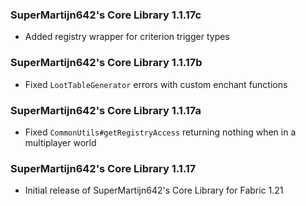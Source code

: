 ### SuperMartijn642's Core Library 1.1.17c
- Added registry wrapper for criterion trigger types

### SuperMartijn642's Core Library 1.1.17b
- Fixed `LootTableGenerator` errors with custom enchant functions

### SuperMartijn642's Core Library 1.1.17a
- Fixed `CommonUtils#getRegistryAccess` returning nothing when in a multiplayer world

### SuperMartijn642's Core Library 1.1.17
- Initial release of SuperMartijn642's Core Library for Fabric 1.21
